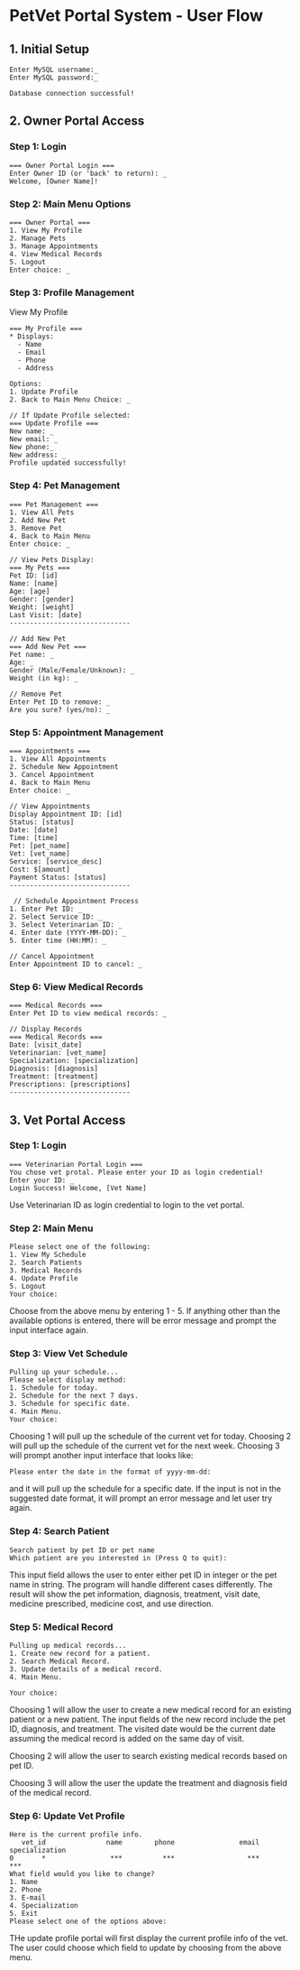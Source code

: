 # PetVet Portal System - User Flow
## 1. Initial Setup
```
Enter MySQL username:_
Enter MySQL password:_

Database connection successful!
```

## 2. Owner Portal Access
### Step 1: Login
```
=== Owner Portal Login ===
Enter Owner ID (or 'back' to return): _
Welcome, [Owner Name]!
```

### Step 2: Main Menu Options
```
=== Owner Portal ===
1. View My Profile
2. Manage Pets
3. Manage Appointments
4. View Medical Records
5. Logout
Enter choice: _
```

### Step 3:  Profile Management

View My Profile
```
=== My Profile ===
* Displays:
  - Name
  - Email
  - Phone
  - Address

Options:
1. Update Profile
2. Back to Main Menu Choice: _

// If Update Profile selected:
=== Update Profile ===
New name: _
New email: _
New phone:_
New address: _
Profile updated successfully!
```

### Step 4:  Pet Management
```
=== Pet Management ===
1. View All Pets
2. Add New Pet
3. Remove Pet
4. Back to Main Menu
Enter choice: _

// View Pets Display:
=== My Pets ===
Pet ID: [id]
Name: [name]
Age: [age]
Gender: [gender]
Weight: [weight]
Last Visit: [date]
------------------------------

// Add New Pet
=== Add New Pet ===
Pet name: _
Age: _
Gender (Male/Female/Unknown): _
Weight (in kg): _

// Remove Pet
Enter Pet ID to remove: _
Are you sure? (yes/no): _

```

### Step 5: Appointment Management
```
=== Appointments ===
1. View All Appointments
2. Schedule New Appointment
3. Cancel Appointment
4. Back to Main Menu
Enter choice: _

// View Appointments
Display Appointment ID: [id]
Status: [status]
Date: [date]
Time: [time]
Pet: [pet_name]
Vet: [vet_name]
Service: [service_desc]
Cost: $[amount]
Payment Status: [status]
------------------------------

 // Schedule Appointment Process
1. Enter Pet ID: _
2. Select Service ID: _
3. Select Veterinarian ID: _
4. Enter date (YYYY-MM-DD): _
5. Enter time (HH:MM): _

// Cancel Appointment
Enter Appointment ID to cancel: _
```

### Step 6: View Medical Records
```
=== Medical Records ===
Enter Pet ID to view medical records: _

// Display Records
=== Medical Records ===
Date: [visit_date]
Veterinarian: [vet_name]
Specialization: [specialization]
Diagnosis: [diagnosis]
Treatment: [treatment]
Prescriptions: [prescriptions]
------------------------------
```
## 3. Vet Portal Access
### Step 1: Login
```
=== Veterinarian Portal Login ===
You chose vet protal. Please enter your ID as login credential!
Enter your ID: _
Login Success! Welcome, [Vet Name]
```
Use Veterinarian ID as login credential to login to the vet portal.
### Step 2: Main Menu
```
Please select one of the following:
1. View My Schedule
2. Search Patients
3. Medical Records
4. Update Profile
5. Logout
Your choice:
```
Choose from the above menu by entering 1 - 5. If anything other than the available options is entered, there will be error message and prompt the input interface again.

### Step 3: View Vet Schedule
```
Pulling up your schedule...
Please select display method:
1. Schedule for today.
2. Schedule for the next 7 days.
3. Schedule for specific date.
4. Main Menu.
Your choice:
```

Choosing 1 will pull up the schedule of the current vet for today.
Choosing 2 will pull up the schedule of the current vet for the next week.
Choosing 3 will prompt another input interface that looks like:
```
Please enter the date in the format of yyyy-mm-dd:
```
and it will pull up the schedule for a specific date. If the input is not in the suggested date format, it will prompt an error message and let user try again.

### Step 4: Search Patient
```
Search patient by pet ID or pet name
Which patient are you interested in (Press Q to quit):
```
This input field allows the user to enter either pet ID in integer or the pet name in string. The program will handle different cases differently.
The result will show the pet information, diagnosis, treatment, visit date, medicine prescribed, medicine cost, and use direction.

### Step 5: Medical Record
```
Pulling up medical records...
1. Create new record for a patient.
2. Search Medical Record.
3. Update details of a medical record.
4. Main Menu.

Your choice:
```
Choosing 1 will allow the user to create a new medical record for an existing patient or a new patient.
The input fields of the new record include the pet ID, diagnosis, and treatment. 
The visited date would be the current date assuming the medical record is added on the same day of visit.

Choosing 2 will allow the user to search existing medical records based on pet ID.

Choosing 3 will allow the user the update the treatment and diagnosis field of the medical record.

### Step 6: Update Vet Profile
```
Here is the current profile info.
   vet_id               name        phone                email    specialization
0       *                ***          ***                  ***               ***
What field would you like to change?
1. Name
2. Phone
3. E-mail
4. Specialization
5. Exit
Please select one of the options above:
```

THe update profile portal will first display the current profile info of the vet.
The user could choose which field to update by choosing from the above menu.
